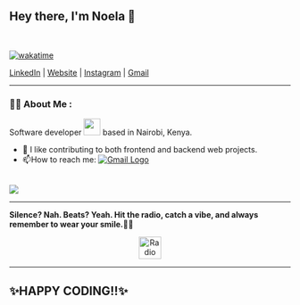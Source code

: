 <h2 align="left">
  Hey there, I'm Noela 👋
</h2>
</br>

[![wakatime](https://wakatime.com/badge/user/c2249d27-39d3-4d70-ab08-106ed29cee2b.svg)](https://wakatime.com/@c2249d27-39d3-4d70-ab08-106ed29cee2b)

[LinkedIn](https://www.linkedin.com/in/trixienoelanjeru/) | [Website](https://noela-murugi.github.io/portfolio/) | [Instagram](https://www.instagram.com/roroooo.trix_ie/) | [Gmail](mailto:noelatrixie@gmail.com?subject=Regarding%20GitHub%20Collaboration)

---

### :woman_technologist: About Me :

Software developer <img src="https://media.giphy.com/media/WUlplcMpOCEmTGBtBW/giphy.gif" width="30"> based in Nairobi, Kenya. 
- :telescope: I like contributing to both frontend and backend web projects.
- :mailbox:How to reach me: [![Gmail Logo](https://img.shields.io/badge/-gmail-red?style=flat&logo=Gmail&logoColor=white)](mailto:noelatrixie@gmail.com?subject=Regarding%20GitHub%20Collaboration)
 </p>
 
 <br>
<div style="display: flex;">
  
 <img align="top" src="https://github-readme-stats.vercel.app/api/top-langs/?username=Noela-Murugi&langs_count=12&count_private=true&layout=compact&theme=light"/>
  </div>


---

<p>
  <b>Silence? Nah. Beats? Yeah. Hit the radio, catch a vibe, and always remember to wear your smile.🙂🎶</b>
</p>

<p align="center">
  <a href="https://stream-radio-noela-murugi.vercel.app/" target="_blank">
    <img src="images/radio.png" alt="Radio Icon" width="40" height="40">
  </a>
</p>

---

<h2>
  ✨HAPPY CODING!!✨
</h2>

